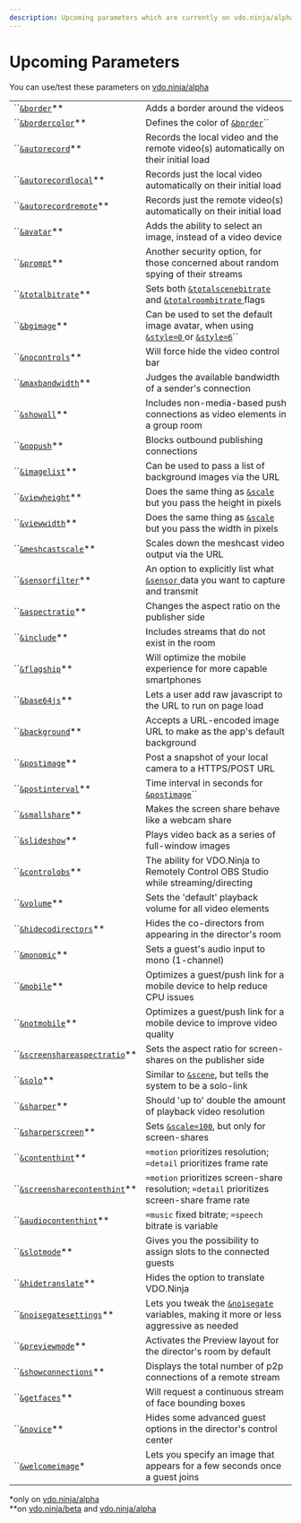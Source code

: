 ```yaml
---
description: Upcoming parameters which are currently on vdo.ninja/alpha
---
```


# Upcoming Parameters

You can use/test these parameters on [vdo.ninja/alpha](https://vdo.ninja/alpha/)

|                                                                  |                                                                                                                                                                    |
| ---------------------------------------------------------------- | ------------------------------------------------------------------------------------------------------------------------------------------------------------------ |
| ``[`&border`](and-border.md)\*\*                                 | Adds a border around the videos                                                                                                                                    |
| ``[`&bordercolor`](and-bordercolor.md)\*\*                       | Defines the color of [`&border`](and-border.md)``                                                                                                                  |
| ``[`&autorecord`](and-autorecord.md)\*\*                         | Records the local video and the remote video(s) automatically on their initial load                                                                                |
| ``[`&autorecordlocal`](and-autorecordlocal.md)\*\*               | Records just the local video automatically on their initial load                                                                                                   |
| ``[`&autorecordremote`](and-autorecordremote.md)\*\*             | Records just the remote video(s) automatically on their initial load                                                                                               |
| ``[`&avatar`](and-avatar.md)\*\*                                 | Adds the ability to select an image, instead of a video device                                                                                                     |
| ``[`&prompt`](and-prompt.md)\*\*                                 | Another security option, for those concerned about random spying of their streams                                                                                  |
| ``[`&totalbitrate`](and-totalbitrate.md)\*\*                     | Sets both [`&totalscenebitrate`](../../newly-added-parameters/and-maxtotalscenebitrate.md) and [`&totalroombitrate` ](../view-parameters/totalroombitrate.md)flags |
| ``[`&bgimage`](and-bgimage.md)\*\*                               | Can be used to set the default image avatar, when using [`&style=0` ](../design-parameters/style.md)or [`&style=6`](../design-parameters/style.md)``               |
| ``[`&nocontrols`](and-nocontrols.md)\*\*                         | Will force hide the video control bar                                                                                                                              |
| ``[`&maxbandwidth`](and-maxbandwidth.md)\*\*                     | Judges the available bandwidth of a sender's connection                                                                                                            |
| ``[`&showall`](and-showall.md)\*\*                               | Includes non-media-based push connections as video elements in a group room                                                                                        |
| ``[`&nopush`](and-nopush.md)\*\*                                 | Blocks outbound publishing connections                                                                                                                             |
| ``[`&imagelist`](and-imagelist.md)\*\*                           | Can be used to pass a list of background images via the URL                                                                                                        |
| ``[`&viewheight`](and-viewheight.md)\*\*                         | Does the same thing as [`&scale`](../view-parameters/scale.md) but you pass the height in pixels                                                                   |
| ``[`&viewwidth`](and-viewwidth.md)\*\*                           | Does the same thing as [`&scale`](../view-parameters/scale.md) but you pass the width in pixels                                                                    |
| ``[`&meshcastscale`](and-meshcastscale.md)\*\*                   | Scales down the meshcast video output via the URL                                                                                                                  |
| ``[`&sensorfilter`](and-sensorfilter.md)\*\*                     | An option to explicitly list what [`&sensor` ](../../source-settings/sensor.md)data you want to capture and transmit                                               |
| ``[`&aspectratio`](and-aspectratio.md)\*\*                       | Changes the aspect ratio on the publisher side                                                                                                                     |
| ``[`&include`](and-include.md)\*\*                               | Includes streams that do not exist in the room                                                                                                                     |
| ``[`&flagship`](and-flagship.md)\*\*                             | Will optimize the mobile experience for more capable smartphones                                                                                                   |
| ``[`&base64js`](and-base64js.md)\*\*                             | Lets a user add raw javascript to the URL to run on page load                                                                                                      |
| ``[`&background`](and-background.md)\*\*                         | Accepts a URL-encoded image URL to make as the app's default background                                                                                            |
| ``[`&postimage`](and-postimage.md)\*\*                           | Post a snapshot of your local camera to a HTTPS/POST URL                                                                                                           |
| ``[`&postinterval`](and-postinterval.md)\*\*                     | Time interval in seconds for [`&postimage`](and-postimage.md)``                                                                                                    |
| ``[`&smallshare`](and-smallshare.md)\*\*                         | Makes the screen share behave like a webcam share                                                                                                                  |
| ``[`&slideshow`](and-slideshow.md)\*\*                           | Plays video back as a series of full-window images                                                                                                                 |
| ``[`&controlobs`](and-obs.md)\*\*                                | The ability for VDO.Ninja to Remotely Control OBS Studio while streaming/directing                                                                                 |
| ``[`&volume`](and-volume.md)\*\*                                 | Sets the 'default' playback volume for all video elements                                                                                                          |
| ``[`&hidecodirectors`](and-hidecodirectors.md)\*\*               | Hides the co-directors from appearing in the director's room                                                                                                       |
| ``[`&monomic`](and-monomic.md)\*\*                               | Sets a guest's audio input to mono (1-channel)                                                                                                                     |
| ``[`&mobile`](and-mobile.md)\*\*                                 | Optimizes a guest/push link for a mobile device to help reduce CPU issues                                                                                          |
| ``[`&notmobile`](and-notmobile.md)\*\*                           | Optimizes a guest/push link for a mobile device to improve video quality                                                                                           |
| ``[`&screenshareaspectratio`](and-screenshareaspectratio.md)\*\* | Sets the aspect ratio for screen-shares on the publisher side                                                                                                      |
| ``[`&solo`](and-solo.md)\*\*                                     | Similar to [`&scene`](../view-parameters/scene.md), but tells the system to be a solo-link                                                                         |
| ``[`&sharper`](and-sharper.md)\*\*                               | Should 'up to' double the amount of playback video resolution                                                                                                      |
| ``[`&sharperscreen`](and-sharperscreen.md)\*\*                   | Sets [`&scale=100`](../view-parameters/scale.md), but only for screen-shares                                                                                       |
| ``[`&contenthint`](and-contenthint.md)\*\*                       | `=motion` prioritizes resolution; `=detail` prioritizes frame rate                                                                                                 |
| ``[`&screensharecontenthint`](and-screensharecontenthint.md)\*\* | `=motion` prioritizes screen-share resolution; `=detail` prioritizes screen-share frame rate                                                                       |
| ``[`&audiocontenthint`](and-audiocontenthint.md)\*\*             | `=music` fixed bitrate; `=speech` bitrate is variable                                                                                                              |
| ``[`&slotmode`](and-slotmode.md)\*\*                             | Gives you the possibility to assign slots to the connected guests                                                                                                  |
| ``[`&hidetranslate`](and-hidetranslate.md)\*\*                   | Hides the option to translate VDO.Ninja                                                                                                                            |
| ``[`&noisegatesettings`](and-noisegatesettings.md)\*\*           | Lets you tweak the [`&noisegate`](../../source-settings/noisegate.md) variables, making it more or less aggressive as needed                                       |
| ``[`&previewmode`](and-previewmode.md)\*\*                       | Activates the Preview layout for the director's room by default                                                                                                    |
| ``[`&showconnections`](and-showconnections.md)\*\*               | Displays the total number of p2p connections of a remote stream                                                                                                    |
| ``[`&getfaces`](and-getfaces.md)\*\*                             | Will request a continuous stream of face bounding boxes                                                                                                            |
| ``[`&novice`](and-novice.md)\*\*                                 | Hides some advanced guest options in the director's control center                                                                                                 |
| ``[`&welcomeimage`](and-welcomeimage.md)\*                       | Lets you specify an image that appears for a few seconds once a guest joins                                                                                        |

\*only on [vdo.ninja/alpha](https://vdo.ninja/alpha/)\
\*\*on [vdo.ninja/beta](https://vdo.ninja/beta/) and [vdo.ninja/alpha](https://vdo.ninja/alpha/)
